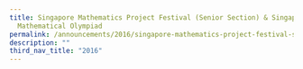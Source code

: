 ```yaml
---
title: Singapore Mathematics Project Festival (Senior Section) & Singapore
  Mathematical Olympiad
permalink: /announcements/2016/singapore-mathematics-project-festival-singapore-mathematical-olympiad/
description: ""
third_nav_title: "2016"
---
```

